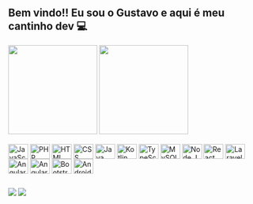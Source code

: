 ## Bem vindo!! Eu sou o Gustavo e aqui é meu cantinho dev 💻

<div>
  <img height="180em" src="https://github-readme-stats.vercel.app/api?username=gutt06&show_icons=true&theme=material-palenight&include_all_commits=true">
  <img height="180em" src="https://github-readme-stats.vercel.app/api/top-langs/?username=gutt06&layout=donut&theme=material-palenight&langs_count=16">
</div>

<div style="display: inline-block"><br>
  <img align="center" alt="JavaScript" width="40" height="30" src="https://cdn.jsdelivr.net/gh/devicons/devicon@latest/icons/javascript/javascript-original.svg">
  <img align="center" alt="PHP" width="40" height="30" src="https://cdn.jsdelivr.net/gh/devicons/devicon@latest/icons/php/php-original.svg">
  <img align="center" alt="HTML" width="40" height="30" src="https://cdn.jsdelivr.net/gh/devicons/devicon@latest/icons/html5/html5-original.svg">
  <img align="center" alt="CSS" width="40" height="30" src="https://cdn.jsdelivr.net/gh/devicons/devicon@latest/icons/css3/css3-original.svg">
  <img align="center" alt="Java" width="40" height="30" src="https://cdn.jsdelivr.net/gh/devicons/devicon@latest/icons/java/java-original-wordmark.svg">
  <img align="center" alt="Kotlin" width="40" height="30" src="https://cdn.jsdelivr.net/gh/devicons/devicon@latest/icons/kotlin/kotlin-original.svg">
  <img align="center" alt="TypeScript" width="40" height="30" src="https://cdn.jsdelivr.net/gh/devicons/devicon@latest/icons/typescript/typescript-original.svg">
  <img align="center" alt="MySQL" width="40" height="30" src="https://cdn.jsdelivr.net/gh/devicons/devicon@latest/icons/mysql/mysql-original.svg">
  <img align="center" alt="Node.Js" width="40" height="30" src="https://cdn.jsdelivr.net/gh/devicons/devicon@latest/icons/nodejs/nodejs-original-wordmark.svg">
  <img align="center" alt="React" width="40" height="30" src="https://cdn.jsdelivr.net/gh/devicons/devicon@latest/icons/react/react-original.svg">
  <img align="center" alt="Laravel" width="40" height="30" src="https://cdn.jsdelivr.net/gh/devicons/devicon@latest/icons/laravel/laravel-original.svg">
  <img align="center" alt="Angular" width="40" height="30" src="https://cdn.jsdelivr.net/gh/devicons/devicon@latest/icons/angular/angular-original.svg">
  <img align="center" alt="Angular-Material" width="40" height="30" src="https://cdn.jsdelivr.net/gh/devicons/devicon@latest/icons/angularmaterial/angularmaterial-original.svg">
  <img align="center" alt="Bootstrap" width="40" height="30" src="https://cdn.jsdelivr.net/gh/devicons/devicon@latest/icons/bootstrap/bootstrap-original.svg">
  <img align="center" alt="Android-Studio" width="40" height="30" src="https://cdn.jsdelivr.net/gh/devicons/devicon@latest/icons/androidstudio/androidstudio-original.svg">
</div>

##

<div>
  <a href="https://www.linkedin.com/in/gustavoo-oliveira" target="_blank"><img src="https://img.shields.io/badge/LinkedIn-0077B5?style=for-the-badge&logo=linkedin&logoColor=white" target="_blank"></a>
  <a href="mailto:gustavoa723@gmail.com" target="_blank"><img src="https://img.shields.io/badge/Gmail-D14836?style=for-the-badge&logo=gmail&logoColor=white"></a>
</div>
